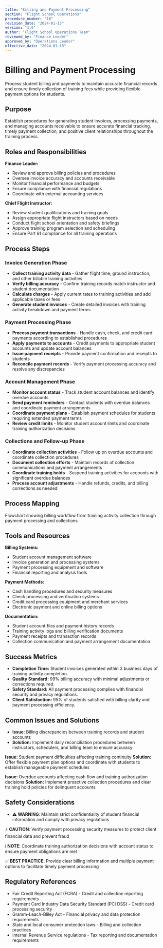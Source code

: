 ```yaml
---
title: "Billing and Payment Processing"
section: "Flight School Operations"
procedure_number: "10"
revision_date: "2024-01-15"
version: "1.0"
author: "Flight School Operations Team"
reviewed_by: "Finance Leader"
approved_by: "Operations Leader"
effective_date: "2024-01-15"
---
```


# Billing and Payment Processing

Process student billing and payments to maintain accurate financial records and ensure timely collection of training fees while providing flexible payment options for students.

## Purpose

Establish procedures for generating student invoices, processing payments, and managing accounts receivable to ensure accurate financial tracking, timely payment collection, and positive client relationships throughout the training process.

## Roles and Responsibilities

**Finance Leader:**

- Review and approve billing policies and procedures
- Oversee invoice accuracy and accounts receivable
- Monitor financial performance and budgets
- Ensure compliance with financial regulations
- Coordinate with external accounting services

**Chief Flight Instructor:**

- Review student qualifications and training goals
- Assign appropriate flight instructors based on needs
- Conduct flight school orientation and safety briefings
- Approve training program selection and scheduling
- Ensure Part 61 compliance for all training operations
## Process Steps

### Invoice Generation Phase

- **Collect training activity data** - Gather flight time, ground instruction, and other billable training activities
- **Verify billing accuracy** - Confirm training records match instructor and student documentation
- **Calculate charges** - Apply current rates to training activities and add applicable taxes or fees
- **Generate student invoices** - Create detailed invoices with training activity breakdown and payment terms

### Payment Processing Phase

- **Process payment transactions** - Handle cash, check, and credit card payments according to established procedures
- **Apply payments to accounts** - Credit payments to appropriate student accounts and update account balances
- **Issue payment receipts** - Provide payment confirmation and receipts to students
- **Reconcile payment records** - Verify payment processing accuracy and resolve any discrepancies

### Account Management Phase

- **Monitor account status** - Track student account balances and identify overdue accounts
- **Send payment reminders** - Contact students with overdue balances and coordinate payment arrangements
- **Coordinate payment plans** - Establish payment schedules for students requiring extended payment terms
- **Review credit limits** - Monitor student account limits and coordinate training authorization decisions

### Collections and Follow-up Phase

- **Coordinate collection activities** - Follow up on overdue accounts and coordinate collection procedures
- **Document collection efforts** - Maintain records of collection communications and payment arrangements
- **Coordinate training holds** - Suspend training activities for accounts with significant overdue balances
- **Process account adjustments** - Handle refunds, credits, and billing corrections as needed

## Process Mapping

Flowchart showing billing workflow from training activity collection through payment processing and collections

## Tools and Resources

**Billing Systems:**

- Student account management software
- Invoice generation and processing systems
- Payment processing equipment and software
- Financial reporting and analysis tools

**Payment Methods:**

- Cash handling procedures and security measures
- Check processing and verification systems
- Credit card processing equipment and merchant services
- Electronic payment and online billing options

**Documentation:**

- Student account files and payment history records
- Training activity logs and billing verification documents
- Payment receipts and transaction records
- Collection communication and payment arrangement documentation

## Success Metrics

- **Completion Time:** Student invoices generated within 3 business days of training activity completion.
- **Quality Standard:** 99% billing accuracy with minimal adjustments or corrections required.
- **Safety Standard:** All payment processing complies with financial security and privacy regulations.
- **Client Satisfaction:** 95% of students satisfied with billing clarity and payment processing efficiency.


## Common Issues and Solutions

- **Issue:** Billing discrepancies between training records and student accounts
- **Solution:** Implement daily reconciliation procedures between instructors, schedulers, and billing team to ensure accuracy






**Issue:** Student payment difficulties affecting training continuity
**Solution:** Offer flexible payment plan options and coordinate with students to establish manageable payment schedules

**Issue:** Overdue accounts affecting cash flow and training authorization decisions
**Solution:** Implement proactive collection procedures and clear training hold policies for delinquent accounts

## Safety Considerations

- ⚠️ **WARNING**: Maintain strict confidentiality of student financial information and comply with privacy regulations



⚡ **CAUTION**: Verify payment processing security measures to protect client financial data and prevent fraud

ℹ️ **NOTE**: Coordinate training authorization decisions with account status to ensure payment obligations are met

✅ **BEST PRACTICE**: Provide clear billing information and multiple payment options to facilitate timely payment processing

## Regulatory References

- Fair Credit Reporting Act (FCRA) - Credit and collection reporting requirements
- Payment Card Industry Data Security Standard (PCI DSS) - Credit card processing security
- Gramm-Leach-Bliley Act - Financial privacy and data protection requirements
- State and local consumer protection laws - Billing and collection practices
- Internal Revenue Service regulations - Tax reporting and documentation requirements
